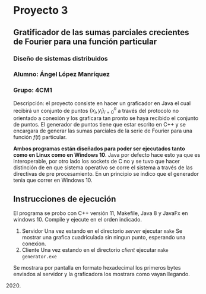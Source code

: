 
# Proyecto 3 
## Gratificador de las sumas parciales crecientes de Fourier para una función particular
### Diseño de sistemas distribuidos
### Alumno: Ángel López Manríquez
### Grupo: 4CM1

Descripción: el proyecto consiste en hacer un graficador en Java el cual recibirá un conjunto de puntos $\{x_i, y_i\}_{i=0}^n$ a través del protocolo no orientado a conexión y los graficara tan pronto se haya recibido el conjunto de puntos. El generador de puntos tiene que estar escrito en C++ y se encargara de generar las sumas parciales de la serie de Fourier para una función $f(t)$ particular.

**Ambos programas están diseñados para poder ser ejecutados tanto como en Linux como en Windows 10**. Java por defecto hace esto ya que es interoperable, por otro lado los sockets de C no y se tuvo que hacer distinción de en que sistema operativo se corre el sistema a través de las directivas de pre procesamiento. En un principio se indico que el generador tenia que correr en Windows 10.

## Instrucciones de ejecución
El programa se probo con C++ versión 11, Makefile, Java 8 y JavaFx en windows 10. Compile y ejecute en el orden indicado.
1. Servidor
Una vez estando en el directorio *server* ejecutar 
`make`
Se mostrar una grafica cuadriculada sin ningun punto, esperando una conexion.
2. Cliente
Una vez estando en el directorio *client* ejecutar 
`make`
`generator.exe`

Se mostrara por pantalla en formato hexadecimal los primeros bytes enviados al servidor y la graficadora los mostrara como vayan llegando.

2020.